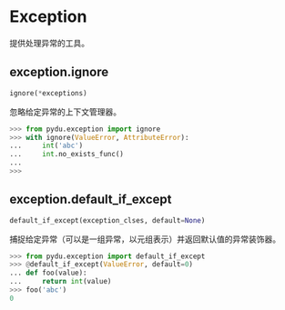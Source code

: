 # Exception

提供处理异常的工具。

## exception.ignore
```python
ignore(*exceptions)
```

忽略给定异常的上下文管理器。

```python
>>> from pydu.exception import ignore
>>> with ignore(ValueError, AttributeError):
...     int('abc')
...     int.no_exists_func()
...
>>>
```

## exception.default_if_except
```python
default_if_except(exception_clses, default=None)
```

捕捉给定异常（可以是一组异常，以元组表示）并返回默认值的异常装饰器。

```python
>>> from pydu.exception import default_if_except
>>> @default_if_except(ValueError, default=0)
... def foo(value):
...     return int(value)
>>> foo('abc')
0
```
